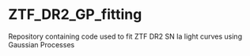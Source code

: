 # ZTF_DR2_GP_fitting
Repository containing code used to fit ZTF DR2 SN Ia light curves using Gaussian Processes 
